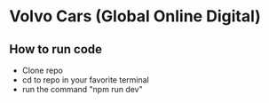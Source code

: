 # Volvo Cars (Global Online Digital)

## How to run code
 - Clone repo
 - cd to repo in your favorite terminal
 - run the command "npm run dev"

